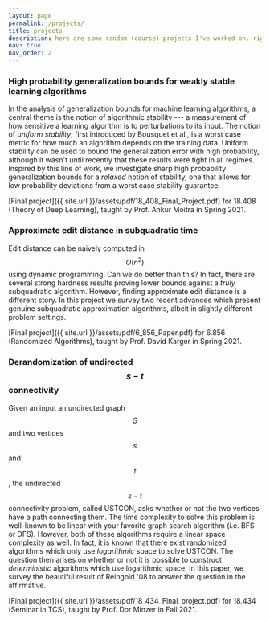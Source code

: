 ```yaml
---
layout: page
permalink: /projects/
title: projects
description: here are some random (course) projects I've worked on. rigor of math is not guaranteed so proceed at your own risk!
nav: true
nav_order: 2
---
```


### High probability generalization bounds for weakly stable learning algorithms
In the analysis of generalization bounds for machine learning algorithms, a central theme is the notion of algorithmic stability --- a measurement of how sensitive a learning algorithm is to perturbations to its input. The notion of _uniform stability_, first introduced by Bousquet et al., is a worst case metric for how much an algorithm depends on the training data. Uniform stability can be used to bound the generalization error with high probability, although it wasn't until recently that these results were tight in all regimes. Inspired by this line of work, we investigate sharp high probability generalization bounds for a _relaxed_ notion of stability, one that allows for low probability deviations from a worst case stability guarantee.

[Final project]({{ site.url }}/assets/pdf/18_408_Final_Project.pdf) for 18.408 (Theory of Deep Learning), taught by Prof. Ankur Moitra in Spring 2021. 

### Approximate edit distance in subquadratic time 
Edit distance can be naively computed in $$O(n^2)$$ using dynamic programming. Can we do better than this? In fact, there are several strong hardness results proving lower bounds against a _truly_ subquadratic algorithm. However, finding approximate edit distance is  a different story. In this project we survey two recent advances which present genuine subquadratic approximation algorithms, albeit in slightly different problem settings. 

[Final project]({{ site.url }}/assets/pdf/6_856_Paper.pdf) for 6.856 (Randomized Algorithms), taught by Prof. David Karger in Spring 2021. 

### Derandomization of undirected $$s-t$$ connectivity

Given an input an undirected graph $$G$$ and two vertices $$s$$ and $$t$$, the undirected $$s-t$$ connectivity problem, called USTCON, asks whether or not the two vertices have a path connecting them. The time
complexity to solve this problem is well-known to be linear with your favorite graph search algorithm (i.e. BFS or DFS). However, both of these algorithms require a linear space complexity as well. In fact, it is known that there exist randomized algorithms which only use _logarithmic_ space to solve USTCON. The question then arises on whether or not it is possible to construct _deterministic_ algorithms which use logarithmic space. In this paper, we survey the beautiful result of Reingold '08 to answer the question in the affirmative. 

[Final project]({{ site.url }}/assets/pdf/18_434_Final_project.pdf) for 18.434 (Seminar in TCS), taught by Prof. Dor Minzer in Fall 2021. 
